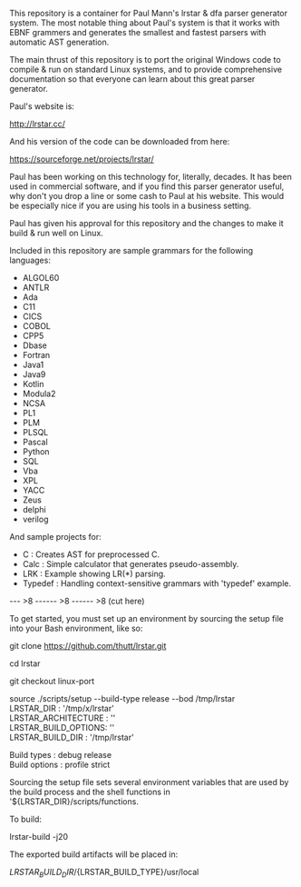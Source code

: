 This repository is a container for Paul Mann's lrstar & dfa parser
generator system.  The most notable thing about Paul's system is that
it works with EBNF grammers and generates the smallest and fastest
parsers with automatic AST generation.

The main thrust of this repository is to port the original Windows
code to compile & run on standard Linux systems, and to provide
comprehensive documentation so that everyone can learn about this
great parser generator.

Paul's website is:

  http://lrstar.cc/

And his version of the code can be downloaded from here:

  https://sourceforge.net/projects/lrstar/

Paul has been working on this technology for, literally, decades.  It
has been used in commercial software, and if you find this parser
generator useful, why don't you drop a line or some cash to Paul at
his website.  This would be especially nice if you are using his tools
in a business setting.

Paul has given his approval for this repository and the changes to
make it build & run well on Linux.

Included in this repository are sample grammars for the following languages:  

  + ALGOL60  
  + ANTLR  
  + Ada  
  + C11  
  + CICS  
  + COBOL  
  + CPP5  
  + Dbase  
  + Fortran  
  + Java1  
  + Java9  
  + Kotlin  
  + Modula2  
  + NCSA  
  + PL1  
  + PLM  
  + PLSQL  
  + Pascal  
  + Python  
  + SQL  
  + Vba  
  + XPL  
  + YACC  
  + Zeus  
  + delphi  
  + verilog  

And sample projects for:  

  + C       : Creates AST for preprocessed C.  
  + Calc    : Simple calculator that generates pseudo-assembly.  
  + LRK     : Example showing LR(*) parsing.  
  + Typedef : Handling context-sensitive grammars with 'typedef' example.  


--- >8 ------ >8 ------ >8 (cut here)


To get started, you must set up an environment by sourcing the setup
file into your Bash environment, like so:


  git clone https://github.com/thutt/lrstar.git

  cd lrstar

  git checkout linux-port

  source ./scripts/setup --build-type release --bod /tmp/lrstar  
  LRSTAR_DIR          : '/tmp/x/lrstar'  
  LRSTAR_ARCHITECTURE : ''  
  LRSTAR_BUILD_OPTIONS: ''  
  LRSTAR_BUILD_DIR    : '/tmp/lrstar'  
  
  Build types         : debug release  
  Build options       : profile strict  

Sourcing the setup file sets several environment variables that are
used by the build process and the shell functions in
'${LRSTAR_DIR}/scripts/functions.

To build:

  lrstar-build -j20

The exported build artifacts will be placed in:

   ${LRSTAR_BUILD_DIR}/${LRSTAR_BUILD_TYPE}/usr/local
